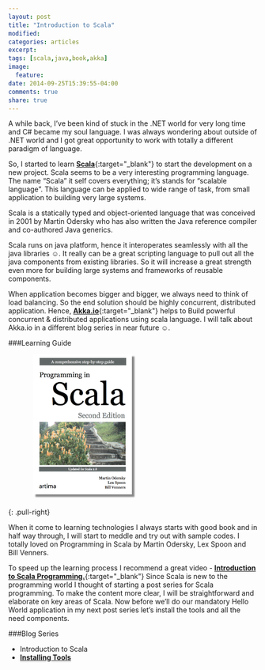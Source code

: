 ```yaml
---
layout: post
title: "Introduction to Scala"
modified:
categories: articles
excerpt:
tags: [scala,java,book,akka]
image:
  feature:
date: 2014-09-25T15:39:55-04:00
comments: true
share: true
---
```


A while back, I’ve been kind of stuck in the .NET world for very long time and C# became my soul language. I was always wondering about outside of .NET world and I got great opportunity to work with totally a different paradigm of language.

So, I started to learn [**Scala**](http://www.scala-lang.org/){:target="_blank"} to start the development on a new project. Scala seems to be a very interesting programming language. The name “Scala” it self covers everything; it’s stands for “scalable language”. This language can be applied to wide range of task, from small application to building very large systems.

Scala is a statically typed and object-oriented language that was conceived in 2001 by Martin Odersky who has also written the Java reference compiler and co-authored Java generics.

Scala runs on java platform, hence it interoperates seamlessly with all the java libraries ☺. It really can be a great scripting language to pull out all the java components from existing libraries. So it will increase a great strength even more for building large systems and frameworks of reusable components.

When application becomes bigger and bigger, we always need to think of load balancing. So the end solution should be highly concurrent, distributed application. Hence, [**Akka.io**](http://akka.io/){:target="_blank"} helps to Build powerful concurrent & distributed applications using scala language. I will talk about Akka.io in a different blog series in near future ☺.

###Learning Guide


<figure>
  <a href="/blog/programming-in-scala.png"><img src="/blog/programming-in-scala.png" alt="image" style="box-shadow: 5px 5px 2.5px #888888; margin: 0 0 10px 10px; max-width:200px;"></a>
</figure>
{: .pull-right}


When it come to learning technologies I always starts with good book and in half way through, I will start to meddle and try out with sample codes. I totally loved on Programming in Scala by Martin Odersky, Lex Spoon and Bill Venners.

To speed up the learning process I recommend a great video - [**Introduction to Scala Programming.**](https://www.youtube.com/watch?v=5GhFld7-7hI){:target="_blank"}
Since Scala is new to the programming world I thought of starting a post series for Scala programming. To make the content more clear, I will be straightforward and elaborate on key areas of Scala.
Now before we’ll do our mandatory Hello World application in my next post series let’s install the tools and all the need components.

###Blog Series
* Introduction to Scala
*	[**Installing Tools**](/blog/installing-tools/)
